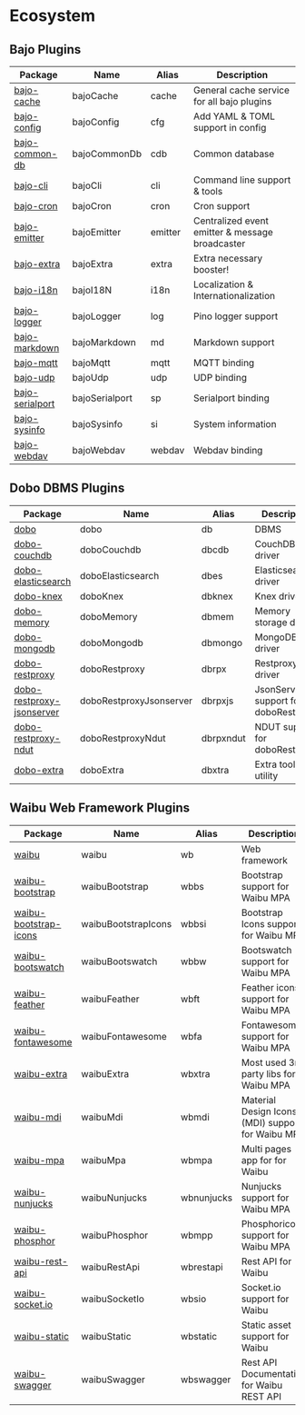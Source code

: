 # Ecosystem

## Bajo Plugins

| Package | Name | Alias | Description |
| ------- | ---- | ----- | ----------- |
| [bajo-cache](https://github.com/ardhi/bajo-cache) | bajoCache | cache | General cache service for all bajo plugins |
| [bajo-config](https://github.com/ardhi/bajo-config) | bajoConfig | cfg | Add YAML & TOML support in config |
| [bajo-common-db](https://github.com/ardhi/bajo-common-db) | bajoCommonDb | cdb | Common database |
| [bajo-cli](https://github.com/ardhi/bajo-cli) | bajoCli | cli | Command line support & tools |
| [bajo-cron](https://github.com/ardhi/bajo-cron) | bajoCron | cron | Cron support |
| [bajo-emitter](https://github.com/ardhi/bajo-emitter) | bajoEmitter | emitter | Centralized event emitter & message broadcaster |
| [bajo-extra](https://github.com/ardhi/bajo-extra) | bajoExtra | extra | Extra necessary booster! |
| [bajo-i18n](https://github.com/ardhi/bajo-i18n) | bajoI18N | i18n | Localization & Internationalization |
| [bajo-logger](https://github.com/ardhi/bajo-logger) | bajoLogger | log | Pino logger support |
| [bajo-markdown](https://github.com/ardhi/bajo-markdown) | bajoMarkdown | md | Markdown support |
| [bajo-mqtt](https://github.com/ardhi/bajo-mqtt) | bajoMqtt | mqtt | MQTT binding |
| [bajo-udp](https://github.com/ardhi/bajo-udp) | bajoUdp | udp | UDP binding |
| [bajo-serialport](https://github.com/ardhi/bajo-serialport) | bajoSerialport | sp | Serialport binding |
| [bajo-sysinfo](https://github.com/ardhi/bajo-sysinfo) | bajoSysinfo | si | System information |
| [bajo-webdav](https://github.com/ardhi/bajo-webdav) | bajoWebdav | webdav | Webdav binding |

## Dobo DBMS Plugins

| Package | Name | Alias | Description |
| ------- | ---- | ----- | ----------- |
| [dobo](https://github.com/ardhi/dobo) | dobo | db | DBMS |
| [dobo-couchdb](https://github.com/ardhi/dobo-couchdb) | doboCouchdb | dbcdb | CouchDB driver |
| [dobo-elasticsearch](https://github.com/ardhi/dobo-elasticsearch) | doboElasticsearch | dbes | Elasticsearch driver |
| [dobo-knex](https://github.com/ardhi/dobo-knex) | doboKnex | dbknex | Knex driver |
| [dobo-memory](https://github.com/ardhi/dobo-memory) | doboMemory | dbmem | Memory storage driver |
| [dobo-mongodb](https://github.com/ardhi/dobo-mongodb) | doboMongodb | dbmongo | MongoDB driver |
| [dobo-restproxy](https://github.com/ardhi/dobo-restproxy) | doboRestproxy | dbrpx | Restproxy driver |
| [dobo-restproxy-jsonserver](https://github.com/ardhi/dobo-restproxy-jsonserver) | doboRestproxyJsonserver | dbrpxjs | JsonServer support for doboRestproxy |
| [dobo-restproxy-ndut](https://github.com/ardhi/dobo-restproxy-ndut) | doboRestproxyNdut | dbrpxndut | NDUT support for doboRestproxy |
| [dobo-extra](https://github.com/ardhi/dobo-extra) | doboExtra | dbxtra | Extra tools & utility |

## Waibu Web Framework Plugins

| Package | Name | Alias | Description |
| ------- | ---- | ----- | ----------- |
| [waibu](https://github.com/ardhi/waibu) | waibu | wb | Web framework |
| [waibu-bootstrap](https://github.com/ardhi/waibu-bootstrap) | waibuBootstrap | wbbs | Bootstrap support for Waibu MPA |
| [waibu-bootstrap-icons](https://github.com/ardhi/waibu-bootstrap-icons) | waibuBootstrapIcons | wbbsi | Bootstrap Icons support for Waibu MPA |
| [waibu-bootswatch](https://github.com/ardhi/waibu-bootswatch) | waibuBootswatch | wbbw | Bootswatch support for Waibu MPA |
| [waibu-feather](https://github.com/ardhi/waibu-feather) | waibuFeather | wbft | Feather icons support for Waibu MPA |
| [waibu-fontawesome](https://github.com/ardhi/waibu-fontawesome) | waibuFontawesome | wbfa | Fontawesome support for Waibu MPA |
| [waibu-extra](https://github.com/ardhi/waibu-extra) | waibuExtra | wbxtra | Most used 3rd party libs for Waibu MPA |
| [waibu-mdi](https://github.com/ardhi/waibu-mdi) | waibuMdi | wbmdi | Material Design Icons (MDI) support for Waibu MPA |
| [waibu-mpa](https://github.com/ardhi/waibu-mpa) | waibuMpa | wbmpa | Multi pages app for for Waibu |
| [waibu-nunjucks](https://github.com/ardhi/waibu-nunjucks) | waibuNunjucks | wbnunjucks | Nunjucks support for Waibu MPA |
| [waibu-phosphor](https://github.com/ardhi/waibu-phosphor) | waibuPhosphor | wbmpp | Phosphoricons support for Waibu MPA |
| [waibu-rest-api](https://github.com/ardhi/waibu-rest-api) | waibuRestApi | wbrestapi | Rest API for Waibu |
| [waibu-socket.io](https://github.com/ardhi/waibu-socket.io) | waibuSocketIo | wbsio | Socket.io support for Waibu |
| [waibu-static](https://github.com/ardhi/waibu-static) | waibuStatic | wbstatic | Static asset support for Waibu |
| [waibu-swagger](https://github.com/ardhi/waibu-swagger) | waibuSwagger | wbswagger | Rest API Documentation for Waibu REST API |
